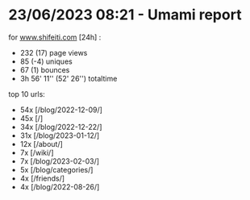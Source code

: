 # 23/06/2023 08:21 - Umami report
for www.shifeiti.com [24h] :

 - 232 (17) page views
 - 85 (-4) uniques
 - 67 (1) bounces
 - 3h 56' 11'' (52' 26'') totaltime


top 10 urls:
 - 54x [/blog/2022-12-09/]
 - 45x [/]
 - 34x [/blog/2022-12-22/]
 - 31x [/blog/2023-01-12/]
 - 12x [/about/]
 - 7x [/wiki/]
 - 7x [/blog/2023-02-03/]
 - 5x [/blog/categories/]
 - 4x [/friends/]
 - 4x [/blog/2022-08-26/]


